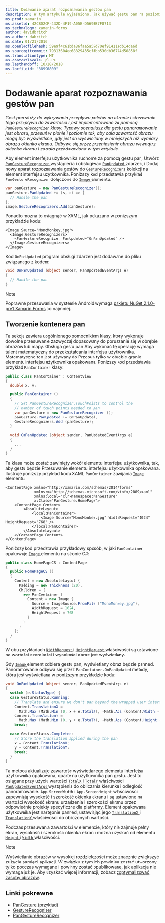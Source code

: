 ```yaml
---
title: Dodawanie aparat rozpoznawania gestów pan
description: W tym artykule wyjaśniono, jak używać gestu pan na poziomie i pionie Przesuwanie obrazu tak, aby cała zawartość obrazu mogą być wyświetlane, gdy jest on wyświetlany w mniejszych niż wymiary obrazu okienko ekranu.
ms.prod: xamarin
ms.assetid: 42CBD2CF-432D-4F19-A05E-D569BB7F8713
ms.technology: xamarin-forms
author: davidbritch
ms.author: dabritch
ms.date: 01/21/2016
ms.openlocfilehash: 59e9f4c61bda86faa5a55d70ef91411adb14da6d
ms.sourcegitcommit: 79313604ed68829435cfdbb530db36794d50858f
ms.translationtype: MT
ms.contentlocale: pl-PL
ms.lasthandoff: 10/18/2018
ms.locfileid: "38996809"
---
```

# <a name="adding-a-pan-gesture-recognizer"></a>Dodawanie aparat rozpoznawania gestów pan

_Gest pan służy do wykrywania przepływu palców na ekranie i stosowanie tego przepływu do zawartości i jest implementowane za pomocą `PanGestureRecognizer` klasy. Typowy scenariusz dla gestu panoramowanie jest obrazu, przesuń w pionie i poziomie tak, aby cała zawartość obrazu mogą być wyświetlane, gdy jest on wyświetlany w mniejszych niż wymiary obrazu okienko ekranu. Odbywa się przez przeniesienie obrazu wewnątrz okienka ekranu i została przedstawiona w tym artykule._

Aby element interfejsu użytkownika ruchome za pomocą gestu pan, Utwórz [ `PanGestureRecognizer` ](xref:Xamarin.Forms.PanGestureRecognizer) wystąpienia i obsługiwać [ `PanUpdated` ](xref:Xamarin.Forms.PanGestureRecognizer.PanUpdated) zdarzeń, i Dodaj nowy aparat rozpoznawania gestów do [ `GestureRecognizers` ](xref:Xamarin.Forms.View.GestureRecognizers) kolekcji na element interfejsu użytkownika. Poniższy kod przedstawia przykład `PanGestureRecognizer` dołączone do [ `Image` ](xref:Xamarin.Forms.Image) elementu:

```csharp
var panGesture = new PanGestureRecognizer();
panGesture.PanUpdated += (s, e) => {
  // Handle the pan
};
image.GestureRecognizers.Add(panGesture);
```

Ponadto można to osiągnąć w XAML, jak pokazano w poniższym przykładzie kodu:

```xaml
<Image Source="MonoMonkey.jpg">
  <Image.GestureRecognizers>
    <PanGestureRecognizer PanUpdated="OnPanUpdated" />
  </Image.GestureRecognizers>
</Image>
```

Kod `OnPanUpdated` program obsługi zdarzeń jest dodawane do pliku związanego z kodem:

```csharp
void OnPanUpdated (object sender, PanUpdatedEventArgs e)
{
  // Handle the pan
}
```

> [!NOTE]
> Poprawne przesuwania w systemie Android wymaga [pakietu NuGet 2.1.0-pre1 Xamarin.Forms](https://www.nuget.org/packages/Xamarin.Forms/2.1.0.6501-pre1) co najmniej.

## <a name="creating-a-pan-container"></a>Tworzenie kontenera pan

Ta sekcja zawiera uogólnionego pomocnikiem klasy, który wykonuje dowolne przesuwanie zazwyczaj dopasowany do poruszanie się w obrębie obrazów lub mapy. Obsługa gestu pan Aby wykonać tę operację wymaga talent matematyczny do przekształcania interfejsu użytkownika. Matematyczne ten jest używany do Przesuń tylko w obrębie granic elementu interfejsu użytkownika opakowana. Poniższy kod przedstawia przykład `PanContainer` klasy:

```csharp
public class PanContainer : ContentView
{
  double x, y;

  public PanContainer ()
  {
    // Set PanGestureRecognizer.TouchPoints to control the
    // number of touch points needed to pan
    var panGesture = new PanGestureRecognizer ();
    panGesture.PanUpdated += OnPanUpdated;
    GestureRecognizers.Add (panGesture);
  }

  void OnPanUpdated (object sender, PanUpdatedEventArgs e)
  {
    ...
  }
}
```

Ta klasa może zostać zawinięty wokół elementu interfejsu użytkownika, tak, aby gestu będzie Przesuwanie elementu interfejsu użytkownika opakowana. Ilustruje poniższy przykład kodu XAML `PanContainer` zawijania [ `Image` ](xref:Xamarin.Forms.Image) elementu:

```xaml
<ContentPage xmlns="http://xamarin.com/schemas/2014/forms"
             xmlns:x="http://schemas.microsoft.com/winfx/2009/xaml"
             xmlns:local="clr-namespace:PanGesture"
             x:Class="PanGesture.HomePage">
    <ContentPage.Content>
        <AbsoluteLayout>
            <local:PanContainer>
                <Image Source="MonoMonkey.jpg" WidthRequest="1024" HeightRequest="768" />
            </local:PanContainer>
        </AbsoluteLayout>
    </ContentPage.Content>
</ContentPage>
```

Poniższy kod przedstawia przykładowy sposób, w jaki `PanContainer` opakowuje [ `Image` ](xref:Xamarin.Forms.Image) elementu na stronie C#:

```csharp
public class HomePageCS : ContentPage
{
  public HomePageCS ()
  {
    Content = new AbsoluteLayout {
      Padding = new Thickness (20),
      Children = {
        new PanContainer {
          Content = new Image {
            Source = ImageSource.FromFile ("MonoMonkey.jpg"),
            WidthRequest = 1024,
            HeightRequest = 768
          }
        }
      }
    };
  }
}
```

W obu przykładach [ `WidthRequest` ](xref:Xamarin.Forms.VisualElement.WidthRequest) i [ `HeightRequest` ](xref:Xamarin.Forms.VisualElement.HeightRequest) właściwości są ustawione na wartości szerokości i wysokości obraz jest wyświetlany.

Gdy [ `Image` ](xref:Xamarin.Forms.Image) element odbiera gestu pan, wyświetlany obraz będzie panned. Panoramowanie odbywa się przez `PanContainer.OnPanUpdated` metody, która jest wyświetlana w poniższym przykładzie kodu:

```csharp
void OnPanUpdated (object sender, PanUpdatedEventArgs e)
{
  switch (e.StatusType) {
  case GestureStatus.Running:
    // Translate and ensure we don't pan beyond the wrapped user interface element bounds.
    Content.TranslationX =
      Math.Max (Math.Min (0, x + e.TotalX), -Math.Abs (Content.Width - App.ScreenWidth));
    Content.TranslationY =
      Math.Max (Math.Min (0, y + e.TotalY), -Math.Abs (Content.Height - App.ScreenHeight));
    break;

  case GestureStatus.Completed:
    // Store the translation applied during the pan
    x = Content.TranslationX;
    y = Content.TranslationY;
    break;
  }
}
```

Ta metoda aktualizuje zawartość wyświetlanego elementu interfejsu użytkownika opakowana, oparte na użytkownika pan gestu. Jest to osiągane przy użyciu wartości [ `TotalX` ](xref:Xamarin.Forms.PanUpdatedEventArgs.TotalX) i [ `TotalY` ](xref:Xamarin.Forms.PanUpdatedEventArgs.TotalY) właściwości [ `PanUpdatedEventArgs` ](xref:Xamarin.Forms.PanUpdatedEventArgs) wystąpienia do obliczania kierunku i odległość panoramowanie. `App.ScreenWidth` i `App.ScreenHeight` właściwości zapewniają wysokość i szerokość okienka ekranu i są ustawione na wartości wysokość ekranu urządzenia i szerokości ekranu przez odpowiednie projekty specyficzne dla platformy. Element opakowana użytkownika jest następnie panned, ustawiając jego [ `TranslationX` ](xref:Xamarin.Forms.VisualElement.TranslationX) i [ `TranslationY` ](xref:Xamarin.Forms.VisualElement.TranslationY) właściwości do obliczonych wartości.

Podczas przesuwania zawartości w elemencie, który nie zajmuje pełny ekran, wysokość i szerokość okienka ekranu można uzyskać od elementu [ `Height` ](xref:Xamarin.Forms.VisualElement.Height) i [ `Width` ](xref:Xamarin.Forms.VisualElement.Width) właściwości.

> [!NOTE]
> Wyświetlanie obrazów w wysokiej rozdzielczości może znacznie zwiększyć zużycie pamięci aplikacji. W związku z tym ich powinien zostać utworzony tylko podczas wymagane i powinny zostać opublikowane, jak aplikacja nie wymaga już je. Aby uzyskać więcej informacji, zobacz [zoptymalizować zasoby obrazów](~/xamarin-forms/deploy-test/performance.md#optimizeimages).

## <a name="related-links"></a>Linki pokrewne

- [PanGesture (przykład)](https://developer.xamarin.com/samples/xamarin-forms/WorkingWithGestures/PanGesture/)
- [GestureRecognizer](xref:Xamarin.Forms.GestureRecognizer)
- [PanGestureRecognizer](xref:Xamarin.Forms.PanGestureRecognizer)
